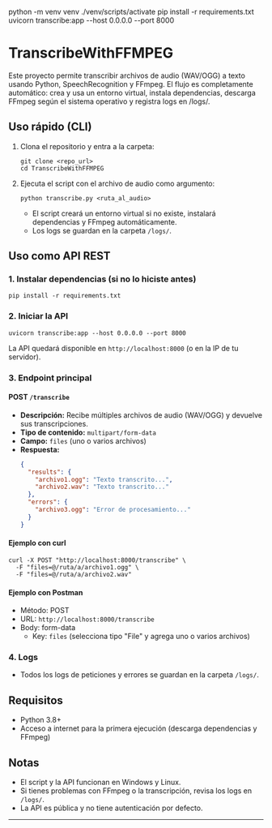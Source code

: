 
python -m venv venv
./venv/scripts/activate
pip install -r requirements.txt
uvicorn transcribe:app --host 0.0.0.0 --port 8000





# TranscribeWithFFMPEG

Este proyecto permite transcribir archivos de audio (WAV/OGG) a texto usando Python, SpeechRecognition y FFmpeg. El flujo es completamente automático: crea y usa un entorno virtual, instala dependencias, descarga FFmpeg según el sistema operativo y registra logs en /logs/.

## Uso rápido (CLI)

1. Clona el repositorio y entra a la carpeta:
   ```
   git clone <repo_url>
   cd TranscribeWithFFMPEG
   ```
2. Ejecuta el script con el archivo de audio como argumento:
   ```
   python transcribe.py <ruta_al_audio>
   ```
   - El script creará un entorno virtual si no existe, instalará dependencias y FFmpeg automáticamente.
   - Los logs se guardan en la carpeta `/logs/`.

## Uso como API REST

### 1. Instalar dependencias (si no lo hiciste antes)

```
pip install -r requirements.txt
```

### 2. Iniciar la API

```
uvicorn transcribe:app --host 0.0.0.0 --port 8000
```

La API quedará disponible en `http://localhost:8000` (o en la IP de tu servidor).

### 3. Endpoint principal

#### POST `/transcribe`
- **Descripción:** Recibe múltiples archivos de audio (WAV/OGG) y devuelve sus transcripciones.
- **Tipo de contenido:** `multipart/form-data`
- **Campo:** `files` (uno o varios archivos)
- **Respuesta:**
  ```json
  {
    "results": {
      "archivo1.ogg": "Texto transcrito...",
      "archivo2.wav": "Texto transcrito..."
    },
    "errors": {
      "archivo3.ogg": "Error de procesamiento..."
    }
  }
  ```

#### Ejemplo con curl

```
curl -X POST "http://localhost:8000/transcribe" \
  -F "files=@/ruta/a/archivo1.ogg" \
  -F "files=@/ruta/a/archivo2.wav"
```

#### Ejemplo con Postman
- Método: POST
- URL: `http://localhost:8000/transcribe`
- Body: form-data
  - Key: `files` (selecciona tipo "File" y agrega uno o varios archivos)

### 4. Logs
- Todos los logs de peticiones y errores se guardan en la carpeta `/logs/`.

## Requisitos
- Python 3.8+
- Acceso a internet para la primera ejecución (descarga dependencias y FFmpeg)

## Notas
- El script y la API funcionan en Windows y Linux.
- Si tienes problemas con FFmpeg o la transcripción, revisa los logs en `/logs/`.
- La API es pública y no tiene autenticación por defecto.

--- 